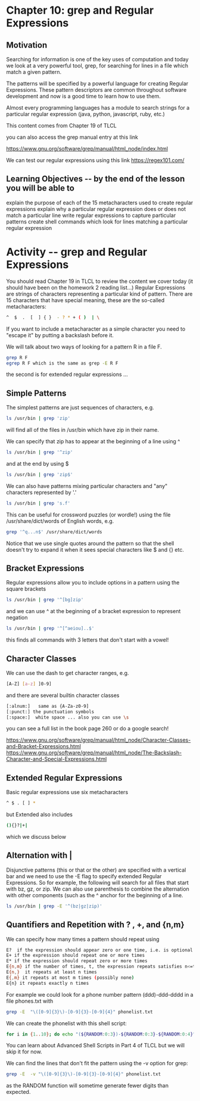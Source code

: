 # Chapter 10: grep and Regular Expressions

## Motivation
Searching for information is one of the key uses of computation and today we look at a very powerful tool, grep, for searching for lines in a file which match a given pattern. 

The patterns will be specified by a powerful language for creating Regular Expressions. These pattern descriptors are common throughout software development and now is a good time to learn how to use them.  

Almost every programming languages has a module to search strings for a particular regular expression (java, python, javascript, ruby, etc.)

This content comes from Chapter 19  of TLCL

you can also access the grep manual entry at this link 

https://www.gnu.org/software/grep/manual/html_node/index.html

We can test our regular expressions using this link https://regex101.com/

## Learning Objectives -- by the end of the lesson you will be able to 
explain the purpose of each of the 15 metacharacters used to create regular expressions
explain why a particular regular expression does or does not match a particular line
write regular expressions to capture particular patterns
create shell commands which look for lines matching a particular regular expression



# Activity -- grep and Regular Expressions
You should read Chapter 19 in TLCL to review the content we cover today (it should have been on the homework 2 reading list...)
Regular Expressions are strings of characters representing a particular kind of pattern. There are 15 characters that have special meaning, these are the so-called metacharacters:
``` bash
^  $  .  [  ] { }  - ? * + ( )  | \
```
If you want to include a metacharacter as a simple character you need to "escape it" by putting a backslash before it.

We will talk about two ways of looking for a pattern R in a file F.
``` bash
grep R F
egrep R F which is the same as grep -E R F
```
the second is for extended regular expressions ...

## Simple Patterns
The simplest patterns are just sequences of characters, e.g.
``` bash
ls /usr/bin | grep 'zip'
```
will find all of the files in /usr/bin which have zip in their name.

We can specify that zip has to appear at the beginning of a line using ^
``` bash
ls /usr/bin | grep '^zip'
```
and at the end by using $
``` bash
ls /usr/bin | grep 'zip$'
```
We can also have patterns mixing particular characters and "any" characters represented by '.'
``` bash
ls /usr/bin | grep 's.f'
```
This can be useful for crossword puzzles (or wordle!) using the file /usr/share/dict/words of English words, e.g.
``` bash
grep '^q...n$' /usr/share/dict/words
```
Notice that we use single quotes around the pattern so that the shell doesn't try to expand it when it sees special characters like $ and {} etc.

## Bracket Expressions
Regular expressions allow you to include options in a pattern using the square brackets
``` bash
ls /usr/bin | grep '^[bg]zip'
```
and we can use ^ at the beginning of a bracket expression to represent negation
``` bash
ls /usr/bin | grep '^[^aeiou]..$'
```
this finds all commands with 3 letters that don't start with a vowel!

## Character Classes
We can use the dash to get character ranges, e.g. 
``` bash
[A-Z] [a-z] ]0-9]
```

and there are several builtin character classes
``` bash
[:alnum:]   same as {A-Za-z0-9]
[:punct:] the punctuation symbols
[:space:]  white space ... also you can use \s
```
you can see a full list in the book page 260 or do a google search!

https://www.gnu.org/software/grep/manual/html_node/Character-Classes-and-Bracket-Expressions.html
https://www.gnu.org/software/grep/manual/html_node/The-Backslash-Character-and-Special-Expressions.html

## Extended Regular Expressions
Basic regular expressions use six metacharacters  
``` bash
^ $ . [ ] *
```

but Extended also includes 
``` bash
(){}?|+| 
```
which we discuss below

## Alternation with |
Disjunctive patterns (this or that or the other) are specified with a vertical bar  and we need to use the -E flag to specify extended Regular Expressions. So for example, the following will search for all files that start with bz, gz, or zip. We can also use parenthesis to combine the alternation with other components (such as the ^ anchor for the beginning of a line.
``` bash
ls /usr/bin | grep -E '^(bz|gz|zip)'
```

## Quantifiers and Repetition with ? , +, and {n,m}
We can specify how many times a pattern should repeat using 
``` bash
E?  if the expression should appear zero or one time, i.e. is optional
E+ if the expression should repeat one or more times
E* if the expression should repeat zero or more times
E{n,m} if the number of times, t, the expression repeats satisfies n<=t<=m
E{n,}  it repeats at least n times
E{,m} it repeats at most m times (possibly none)
E{n} it repeats exactly n times
```
For example we could look for a phone number pattern (ddd)-ddd-dddd in a file phones.txt with
``` bash
grep -E  "\([0-9]{3}\)-[0-9]{3}-[0-9]{4}" phonelist.txt 
```
We can create the phonelist with this shell script:
``` bash
for i in {1..10}; do echo "(${RANDOM:0:3})-${RANDOM:0:3}-${RANDOM:0:4}" >> phonelist.txt; done
```
You can learn about Advanced Shell Scripts in Part 4 of TLCL but we will skip it for now.

We can find the lines that don't fit the pattern using the -v option for grep:
``` bash
grep -E  -v "\([0-9]{3}\)-[0-9]{3}-[0-9]{4}" phonelist.txt 
```
as the RANDOM function will sometime generate fewer digits than expected.

